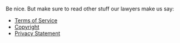 Be nice. But make sure to read other stuff our lawyers make us say:

- <a href="/terms-of-service" class="view">Terms of Service</a>
- <a href="/copyright" class="view">Copyright</a>
- <a href="/privacy-statement" class="view">Privacy Statement</a>

